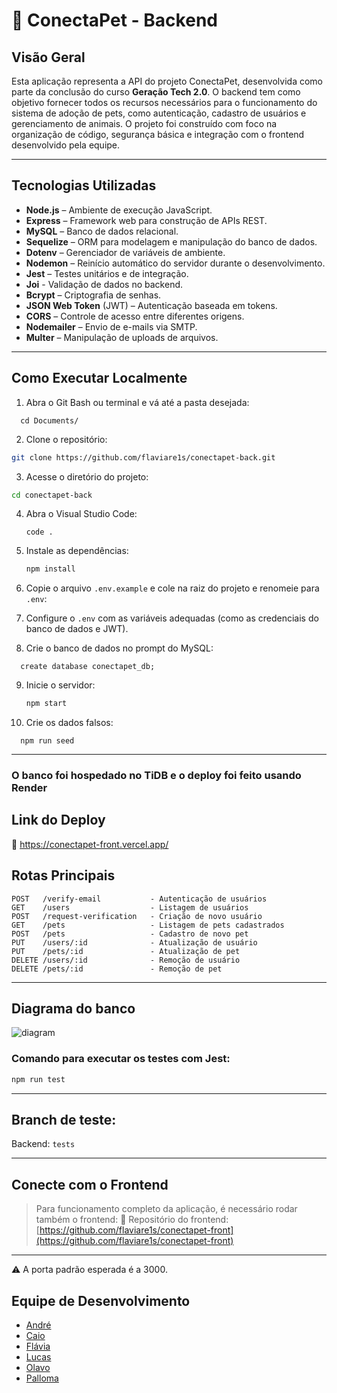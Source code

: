 # 🐾 ConectaPet - Backend

## Visão Geral

Esta aplicação representa a API do projeto ConectaPet, desenvolvida como parte da conclusão do curso **Geração Tech 2.0**. 
O backend tem como objetivo fornecer todos os recursos necessários para o funcionamento do sistema de adoção de pets, como autenticação, cadastro de usuários e gerenciamento de animais. 
O projeto foi construído com foco na organização de código, segurança básica e integração com o frontend desenvolvido pela equipe.

---

## Tecnologias Utilizadas

- **Node.js** – Ambiente de execução JavaScript.
- **Express** – Framework web para construção de APIs REST.
- **MySQL** – Banco de dados relacional.
- **Sequelize** – ORM para modelagem e manipulação do banco de dados.
- **Dotenv** – Gerenciador de variáveis de ambiente.
- **Nodemon** – Reinício automático do servidor durante o desenvolvimento.
- **Jest** – Testes unitários e de integração.
- **Joi** - Validação de dados no backend.
- **Bcrypt** – Criptografia de senhas.
- **JSON Web Token** (JWT) – Autenticação baseada em tokens.
- **CORS** – Controle de acesso entre diferentes origens.
- **Nodemailer** – Envio de e-mails via SMTP.
- **Multer** – Manipulação de uploads de arquivos.

---

## Como Executar Localmente

1. Abra o Git Bash ou terminal e vá até a pasta desejada:
  ```
    cd Documents/
  ```
2.  Clone o repositório:
   ```bash
   git clone https://github.com/flaviare1s/conectapet-back.git
   ```
3. Acesse o diretório do projeto:
  ```bash
  cd conectapet-back
  ```
4. Abra o Visual Studio Code:
   ```
   code .
   ```
5. Instale as dependências:
   ```bash
   npm install
   ```
6. Copie o arquivo `.env.example` e cole na raiz do projeto e renomeie para `.env`:

7. Configure o `.env` com as variáveis adequadas (como as credenciais do banco de dados e JWT).

8. Crie o banco de dados no prompt do MySQL:
  ```
    create database conectapet_db;
  ```
9. Inicie o servidor:
   ```bash
   npm start
   ```  
10. Crie os dados falsos:
  ```
    npm run seed
  ```
---

### O banco foi hospedado no TiDB e o deploy foi feito usando Render

## Link do Deploy
🔗 https://conectapet-front.vercel.app/

## Rotas Principais

```
POST   /verify-email           - Autenticação de usuários
GET    /users                  - Listagem de usuários
POST   /request-verification   - Criação de novo usuário
GET    /pets                   - Listagem de pets cadastrados
POST   /pets                   - Cadastro de novo pet
PUT    /users/:id              - Atualização de usuário
PUT    /pets/:id               - Atualização de pet
DELETE /users/:id              - Remoção de usuário
DELETE /pets/:id               - Remoção de pet
```

---

## Diagrama do banco
![diagram](https://github.com/user-attachments/assets/049daf57-1278-4f07-9358-ff71f1253384)

### Comando para executar os testes com Jest:
```bash
npm run test
```

---

## Branch de teste:
Backend: ```tests```

---

## Conecte com o Frontend

> Para funcionamento completo da aplicação, é necessário rodar também o frontend:
🔗 Repositório do frontend: [https://github.com/flaviare1s/conectapet-front](https://github.com/flaviare1s/conectapet-front)

---

⚠️ A porta padrão esperada é a 3000.

## Equipe de Desenvolvimento

- [André](https://github.com/AndreFMoura11)  
- [Caio](https://github.com/Caiovictor14)  
- [Flávia](https://github.com/flaviare1s)  
- [Lucas](https://github.com/1uc-dev)  
- [Olavo](https://github.com/olavoVieira)  
- [Palloma](https://github.com/pallomadvm)
